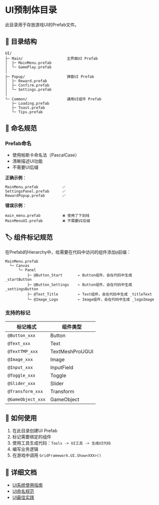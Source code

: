 # UI预制体目录

此目录用于存放游戏UI的Prefab文件。

## 📁 目录结构

```
UI/
├─ Main/                    主界面UI Prefab
│  ├─ MainMenu.prefab
│  └─ GamePlay.prefab
│
├─ Popup/                   弹窗UI Prefab
│  ├─ Reward.prefab
│  ├─ Confirm.prefab
│  └─ Settings.prefab
│
└─ Common/                  通用UI组件 Prefab
   ├─ Loading.prefab
   ├─ Toast.prefab
   └─ Tips.prefab
```

## 📝 命名规范

### Prefab命名
- 使用帕斯卡命名法（PascalCase）
- 清晰描述UI功能
- 不需要UI后缀

**正确示例**：
```
MainMenu.prefab           ✅
SettingsPanel.prefab      ✅
RewardPopup.prefab        ✅
```

**错误示例**：
```
main_menu.prefab          ❌ 使用了下划线
MainMenuUI.prefab         ❌ 不需要UI后缀
```

## 🏷️ 组件标记规范

在Prefab的Hierarchy中，给需要在代码中访问的组件添加`@`前缀：

```
MainMenu.prefab
  └─ Canvas
      └─ Panel
          ├─ @Button_Start       ← Button组件，会在代码中生成 _startButton
          ├─ @Button_Settings    ← Button组件，会在代码中生成 _settingsButton  
          ├─ @Text_Title         ← Text组件，会在代码中生成 _titleText
          └─ @Image_Logo         ← Image组件，会在代码中生成 _logoImage
```

### 支持的标记

| 标记格式 | 组件类型 |
|---------|---------|
| `@Button_xxx` | Button |
| `@Text_xxx` | Text |
| `@TextTMP_xxx` | TextMeshProUGUI |
| `@Image_xxx` | Image |
| `@Input_xxx` | InputField |
| `@Toggle_xxx` | Toggle |
| `@Slider_xxx` | Slider |
| `@Transform_xxx` | Transform |
| `@GameObject_xxx` | GameObject |

## 🚀 如何使用

1. 在此目录创建UI Prefab
2. 标记需要绑定的组件
3. 使用工具生成代码：`Tools -> UI工具 -> 生成UI代码`
4. 编写业务逻辑
5. 在游戏中调用 `GridFramework.UI.Show<XXX>()`

## 📖 详细文档

- [UI系统使用指南](../Framework/Doc/UI系统使用指南.md)
- [UI命名规范](../Framework/Doc/UI命名规范.md)
- [UI最佳实践](../Framework/Doc/UI最佳实践.md)

